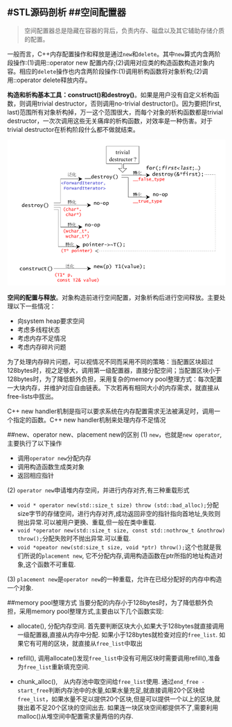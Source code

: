#STL源码剖析
##空间配置器
---
> 空间配置器总是隐藏在容器的背后，负责内存、磁盘以及其它辅助存储介质的配置。

  一般而言，C++内存配置操作和释放是通过`new`和`delete`。其中`new`算式内含两阶段操作:(1)调用::operator new 配置内存;(2)调用对应类的构造函数构造对象内容。相应的`delete`操作也内含两阶段操作:(1)调用析构函数将对象析构;(2)调用::operator delete释放内存。
  
  **构造和析构基本工具：construct()和destroy()**。如果是用户没有自定义析构函数，则调用trivial destructor，否则调用no-trivial destructor()。因为要把[first, last)范围所有对象析构掉，万一这个范围很大，而每个对象的析构函数都是trivial destructor，一次次调用这些无关痛痒的析构函数，对效率是一种伤害。对于trivial destructor在析构阶段什么都不做就结束。
  
  ![2-1](imgs/stl-2-1.png)
  
  
  **空间的配置与释放**。对象构造前进行空间配置，对象析构后进行空间释放。主要处理以下一些情况：

 * 向system heap要求空间
 * 考虑多线程状态
 * 考虑内存不足情况
 * 考虑内存碎片问题
 
 
 为了处理内存碎片问题，可以视情况不同而采用不同的策略：当配置区块超过128bytes时，视之足够大，调用第一级配置器，直接分配空间；当配置区块小于128bytes时，为了降低额外负担，采用复杂的memory pool整理方式：每次配置一大块内存，并维护对应自由链表。下次若再有相同大小的内存需求，就直接从free-lists中拔出。
 
 C++ new handler机制是指可以要求系统在内存配置需求无法被满足时，调用一个指定的函数。C++ new handler机制来处理内存不足情况
 
 ##new、operator new、placement new的区别
 (1) `new`，也就是`new operator`,主要执行了以下操作
 
   * 调用`operator new`分配内存
   * 调用构造函数生成类对象
   * 返回相应指针

(2) `operator new`申请堆内存空间，并进行内存对齐,有三种重载形式

  * `void * operator new(std::size_t size) throw (std::bad_alloc);`分配size字节的存储空间，进行内存对齐,成功返回非空的指针指向首地址,失败则抛出异常.可以被用户更换、重载,但一般在类中重载.
  * `void *operator new(std::size_t size, const std::nothrow_t &nothrow) throw();`分配失败时不抛出异常.可以重载.
  * `void *opeator new(std:size_t size, void *ptr) throw();`这个也就是我们所说的`placement new`, 它不分配内存,调用构造函数在ptr所指的地址构造对象,这个函数不可重载.

(3) `placement new`是`operator new`的一种重载，允许在已经分配好的内存中构造一个对象.

##memory pool整理方式
当要分配的内存小于128bytes时，为了降低额外负担，采用memory pool整理方式,主要由以下几个函数实现:

* allocate(), 分配内存空间. 首先要判断区块大小,如果大于128bytes就直接调用一级配置器,直接从内存中分配. 如果小于128bytes就检查对应的`free_list`. 如果它有可用的区块，就直接从`free_list`中取出

* refill(), 调用allocate()发现`free_list`中没有可用区块时需要调用refill(),准备为`free_list`重新填充空间.

* chunk_alloc(),　从内存池中取空间给`free_list`使用. 通过`end_free - start_free`判断内存池中的水量,如果水量充足,就直接调用20个区块给`free_list`，如果水量不足以提供20个区块,但是可以提供一个以上的区块,就拨出着不足20个区块的空间出去. 如果连一块区块空间都提供不了,需要利用malloc()从堆空间中配置需求量两倍的内存.

